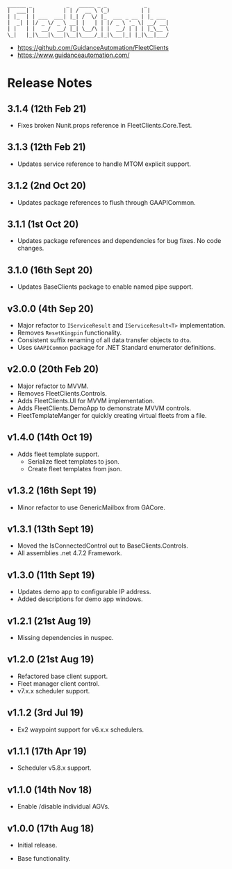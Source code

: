 ```
______ _           _   _____ _ _            _
|  ___| |         | | /  __ \ (_)          | |
| |_  | | ___  ___| |_| /  \/ |_  ___ _ __ | |_ ___
|  _| | |/ _ \/ _ \ __| |   | | |/ _ \ '_ \| __/ __|
| |   | |  __/  __/ |_| \__/\ | |  __/ | | | |_\__ \
\_|   |_|\___|\___|\__|\____/_|_|\___|_| |_|\__|___/
```

* https://github.com/GuidanceAutomation/FleetClients
* https://www.guidanceautomation.com/

# Release Notes

## 3.1.4 (12th Feb 21)

* Fixes broken Nunit.props reference in FleetClients.Core.Test.

## 3.1.3 (12th Feb 21)

* Updates service reference to handle MTOM explicit support. 

## 3.1.2 (2nd Oct 20)

* Updates package references to flush through GAAPICommon. 

## 3.1.1 (1st Oct 20)

* Updates package references and dependencies for bug fixes. No code changes. 

## 3.1.0 (16th Sept 20)

* Updates BaseClients package to enable named pipe support. 

## v3.0.0 (4th Sep 20)

* Major refactor to ```IServiceResult``` and ```IServiceResult<T>``` implementation.
* Removes ```ResetKingpin``` functionality.
* Consistent suffix renaming of all data transfer objects to ```dto```.
* Uses ```GAAPICommon``` package for .NET Standard enumerator definitions.

## v2.0.0 (20th Feb 20)

* Major refactor to MVVM.
* Removes FleetClients.Controls.
* Adds FleetClients.UI for MVVM implementation.
* Adds FleetClients.DemoApp to demonstrate MVVM controls.
* FleetTemplateManger for quickly creating virtual fleets from a file.

## v1.4.0 (14th Oct 19)

* Adds fleet template support.
  * Serialize fleet templates to json.
  * Create fleet templates from json.

## v1.3.2 (16th Sept 19)

* Minor refactor to use GenericMailbox from GACore.

## v1.3.1 (13th Sept 19)

* Moved the IsConnectedControl out to BaseClients.Controls.
* All assemblies .net 4.7.2 Framework.

## v1.3.0 (11th Sept 19)

* Updates demo app to configurable IP address.
* Added descriptions for demo app windows.

## v1.2.1 (21st Aug 19)

* Missing dependencies in nuspec.

## v1.2.0 (21st Aug 19)

* Refactored base client support.
* Fleet manager client control.
* v7.x.x scheduler support.

## v1.1.2 (3rd Jul 19)

* Ex2 waypoint support for v6.x.x schedulers.

## v1.1.1 (17th Apr 19)

* Scheduler v5.8.x support.

## v1.1.0 (14th Nov 18)

* Enable /disable individual AGVs.

## v1.0.0 (17th Aug 18)

- Initial release.
* Base functionality.
